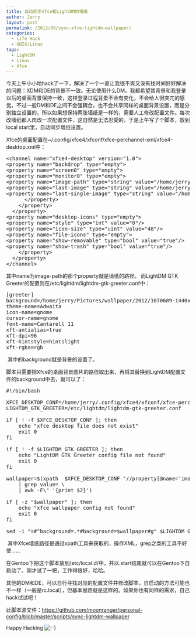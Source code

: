 ```yaml
---
title: 自动同步Xfce和LightDM的墙纸
author: Jerry
layout: post
permalink: /2012/06/sync-xfce-lightdm-wallpaper/
categories:
  - Life Hack
  - UNIX/Linux
tags:
  - LightDM
  - Linux
  - Xfce
---
```

今天上午小小地hack了一下，解决了一个一直让我很不爽又没有找时间好好解决的问题：XDM和DE的背景不一致。无论使用什么DM，我都希望其背景和我登录以后的桌面背景保持一致，这样登录过程背景不会有变化，不会给人很突兀的感觉。不过一般DM和DE之间不会强耦合，也不会共享同样的桌面背景设置，而是分别独立设置的，所以如果想保持两张墙纸是一样的，需要人工修改配置文件。每次改墙纸都人肉改一次配置文件，这自然是无法忍受的，于是上午写了个脚本，放到local start里，自动同步墙纸设置。

Xfce的桌面配置在~/.config/xfce4/xfconf/xfce-perchannel-xml/xfce4-desktop.xml中：

<pre lang="xml" escaped="true">&lt;channel name="xfce4-desktop" version="1.0">
&lt;property name="backdrop" type="empty">
&lt;property name="screen0" type="empty">
&lt;property name="monitor0" type="empty">
&lt;property name="image-path" type="string" value="/home/jerry/Pictures/wallpaper/2012/1070492-1440x900-photo.jpg"/>
&lt;property name="last-image" type="string" value="/home/jerry/Pictures/wallpaper/2012/1070689-1440x900-Irui-Guneden.jpg"/>
&lt;property name="last-single-image" type="string" value="/home/jerry/Pictures/wallpaper/2012/1070492-1440x900-photo.jpg"/>
      &lt;/property>
    &lt;/property>
  &lt;/property>
&lt;property name="desktop-icons" type="empty">
&lt;property name="style" type="int" value="0"/>
&lt;property name="icon-size" type="uint" value="48"/>
&lt;property name="file-icons" type="empty">
&lt;property name="show-removable" type="bool" value="true"/>
&lt;property name="show-trash" type="bool" value="true"/>
    &lt;/property>
  &lt;/property>
&lt;/channel>
</pre>

其中name为image-path的那个property就是墙纸的路径。 而LightDM GTK Greeter的配置则在/etc/lightdm/lightdm-gtk-greeter.conf中：

<pre>[greeter]
background=/home/jerry/Pictures/wallpaper/2012/1070689-1440x900-Irui-Guneden.jpg
theme-name=Adwaita
icon-name=gnome
cursor-name=gnome
font-name=Cantarell 11
xft-antialias=true
xft-dpi=96
xft-hintstyle=hintslight
xft-rgba=rgb
</pre>

 其中的background就是背景的设置了。

脚本只需要把Xfce的桌面背景图片的路径取出来，再将其替换到LightDM配置文件的background中去，就可以了：

<pre lang="bash" escaped="true">#!/bin/bash

XFCE_DESKTOP_CONF=/home/jerry/.config/xfce4/xfconf/xfce-perchannel-xml/xfce4-desktop.xml
LIGHTDM_GTK_GREETER=/etc/lightdm/lightdm-gtk-greeter.conf

if [ ! -f $XFCE_DESKTOP_CONF ]; then
    echo "xfce desktop file does not exist"
    exit 0
fi

if [ ! -f $LIGHTDM_GTK_GREETER ]; then
    echo "LightDM GTK Greeter config file not found"
    exit 0
fi

wallpaper=$(xpath  $XFCE_DESKTOP_CONF "//property[@name='image-path']/@value" 2>/dev/null \
    | grep value= \
    | awk -F\" '{print $2}')

if [ -z "$wallpaper" ]; then
    echo "xfce wallpaper config not found"
    exit 0
fi

sed -i "s#^background=.*#background=$wallpaper#g" $LIGHTDM_GTK_GREETER
</pre>

 其中Xfce墙纸路径是通过xpath工具来获取的，操作XML，grep之类的工具不好使……

在Gentoo下把这个脚本放到/etc/local.d/中，并以.start结尾就可以在Gentoo下自启动了。刚才试了一把，工作得很好，哈哈。

其他的DM和DE，可以自行寻找对应的配置文件并修改脚本，自启动的方法可能也不一样（一般是rc.local），但基本思路就是这样的。如果你也有同样的需求，自己hack试试吧！

此脚本源文件：<a href="https://github.com/moonranger/personal-config/blob/master/scripts/sync-lightdm-wallpaper" target="_blank">https://github.com/moonranger/personal-config/blob/master/scripts/sync-lightdm-wallpaper</a>

Happy Hacking <img src='http://jerrypeng.me/wp-includes/images/smilies/icon_smile.gif' alt=':-)' class='wp-smiley' />